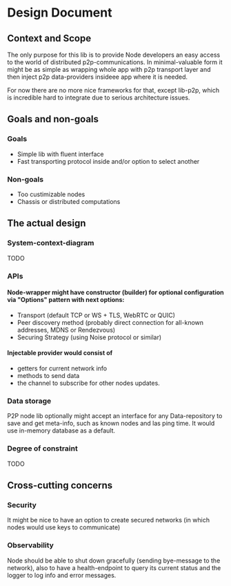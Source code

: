 # Design Document

## Context and Scope
The only purpose for this lib is to provide Node developers an easy access to the world of distributed p2p-communications.
In minimal-valuable form it might be as simple as wrapping whole app with p2p transport layer and then inject p2p data-providers insideee app where it is needed.

For now there are no more nice frameworks for that, except lib-p2p, which is incredible hard to integrate due to serious architecture issues.

## Goals and non-goals
### Goals
* Simple lib with fluent interface
* Fast transporting protocol inside and/or option to select another

### Non-goals
* Too custimizable nodes
* Chassis or distributed computations

## The actual design
### System-context-diagram 
TODO
### APIs
#### Node-wrapper might have constructor (builder) for optional configuration via "Options" pattern with next options:
* Transport (default TCP or WS + TLS, WebRTC or QUIC)
* Peer discovery method (probably direct connection for all-known addresses, MDNS or Rendezvous)
* Securing Strategy (using Noise protocol or similar)

#### Injectable provider would consist of 
* getters for current network info 
* methods to send data 
* the channel to subscribe for other nodes updates.

### Data storage 
P2P node lib optionally might accept an interface for any Data-repository to save and get meta-info, such as known nodes and las ping time. 
It would use in-memory database as a default.

### Degree of constraint
TODO

## Cross-cutting concerns
### Security
It might be nice to have an option to create secured networks (in which nodes would use keys to communicate)

### Observability
Node should be able to shut down gracefully (sending bye-message to the network), also to have a health-endpoint to query its current status and the logger to log info and error messages.
